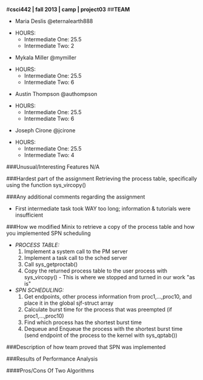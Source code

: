#**csci442 | fall 2013 | camp | project03**
##**TEAM**

- Maria Deslis @eternalearth888
 * HOURS:
 	+ Intermediate One: 25.5
 	+ Intermediate Two: 2
- Mykala Miller @mymiller
 * HOURS:
 	+ Intermediate One: 25.5
 	+ Intermediate Two: 6
- Austin Thompson @authompson
 * HOURS:
 	+ Intermediate One: 25.5
 	+ Intermediate Two: 6
- Joseph Cirone @jcirone
 * HOURS:
 	+ Intermediate One: 25.5
 	+ Intermediate Two: 4

###Unusual/Interesting Features
 	N/A

###Hardest part of the assignment
 	Retrieving the process table, specifically using the function sys_vircopy()

###Any additional comments regarding the assignment
- First intermediate task took WAY too long; information & tutorials were insufficient

###How we modified Minix to retrieve a copy of the process table and how you implemented SPN scheduling
  - *PROCESS TABLE:*
 	1. Implement a system call to the PM server
 	2. Implement a task call to the sched server
 	3. Call sys_getproctab()
 	4. Copy the returned process table to the user process with sys_vircopy() - This is where we stopped and turned in our work "as is"
 - *SPN SCHEDULING:*
 	1. Get endpoints, other process information from proc1,...,proc10, and place it in the global sjf-struct array
 	2. Calculate burst time for the process that was preempted (if proc1,...,proc10)
 	3. Find which process has the shortest burst time
 	4. Dequeue and Enqueue the process with the shortest burst time (send endpoint of the process to the kernel with sys_qptab())

###Description of how team proved that SPN was implemented

###Results of Performance Analysis

####Pros/Cons Of Two Algorithms
